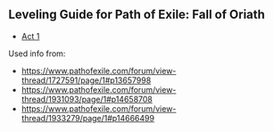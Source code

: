 ## Leveling Guide for Path of Exile: Fall of Oriath

- [Act 1](Act_1.txt)

Used info from:
- https://www.pathofexile.com/forum/view-thread/1727591/page/1#p13657998
- https://www.pathofexile.com/forum/view-thread/1931093/page/1#p14658708
- https://www.pathofexile.com/forum/view-thread/1933279/page/1#p14666499
